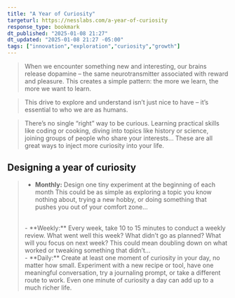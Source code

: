 ```yaml
---
title: "A Year of Curiosity"
targeturl: https://nesslabs.com/a-year-of-curiosity
response_type: bookmark
dt_published: "2025-01-08 21:27"
dt_updated: "2025-01-08 21:27 -05:00"
tags: ["innovation","exploration","curiosity","growth"]
---
```


> When we encounter something new and interesting, our brains release dopamine – the same neurotransmitter associated with reward and pleasure. This creates a simple pattern: the more we learn, the more we want to learn.

> This drive to explore and understand isn’t just nice to have – it’s essential to who we are as humans.

> There’s no single “right” way to be curious. Learning practical skills like coding or cooking, diving into topics like history or science, joining groups of people who share your interests… These are all great ways to inject more curiosity into your life.

## Designing a year of curiosity

> - **Monthly:** Design one tiny experiment at the beginning of each month This could be as simple as exploring a topic you know nothing about, trying a new hobby, or doing something that pushes you out of your comfort zone...  
> <br>
> - **Weekly:** Every week, take 10 to 15 minutes to conduct a weekly review. What went well this week? What didn’t go as planned? What will you focus on next week? This could mean doubling down on what worked or tweaking something that didn’t...  
> <br>
> - **Daily:** Create at least one moment of curiosity in your day, no matter how small. Experiment with a new recipe or tool, have one meaningful conversation, try a journaling prompt, or take a different route to work. Even one minute of curiosity a day can add up to a much richer life.